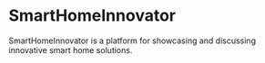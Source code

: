 # SmartHomeInnovator
SmartHomeInnovator is a platform for showcasing and discussing innovative smart home solutions.
